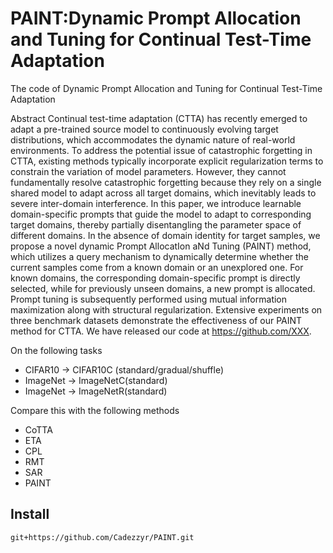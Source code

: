# PAINT:Dynamic Prompt Allocation and Tuning for Continual Test-Time Adaptation #
The code of Dynamic Prompt Allocation and Tuning for Continual Test-Time Adaptation


Abstract Continual test-time adaptation (CTTA) has recently emerged
to adapt a pre-trained source model to continuously evolving target distributions, which accommodates the dynamic nature of real-world environments. To address the potential issue of catastrophic forgetting in CTTA, existing methods typically incorporate explicit regularization terms to constrain the variation of model parameters. However, they cannot fundamentally resolve catastrophic forgetting because they rely on a single shared model to adapt across all target domains, which inevitably leads to severe inter-domain interference. In this paper, we introduce learnable domain-specific prompts that guide the model to adapt to corresponding target domains, thereby partially disentangling the parameter space of different domains. In the absence of domain identity for target samples, we propose a novel dynamic Prompt AllocatIon aNd Tuning (PAINT) method, which utilizes a query mechanism to dynamically determine whether the current samples come from a known domain or an unexplored one. For known domains, the corresponding domain-specific prompt is directly selected, while for previously unseen domains, a new prompt is allocated. Prompt tuning is subsequently performed using mutual information maximization along with structural regularization. Extensive experiments on three benchmark datasets demonstrate the effectiveness of our PAINT method for CTTA. We have released our code at https://github.com/XXX.

On the following tasks
+ CIFAR10 -> CIFAR10C (standard/gradual/shuffle)
+ ImageNet -> ImageNetC(standard)
+ ImageNet -> ImageNetR(standard)

Compare this with the following methods
+ CoTTA
+ ETA
+ CPL
+ RMT
+ SAR
+ PAINT

## Install ##
`git+https://github.com/Cadezzyr/PAINT.git`  

